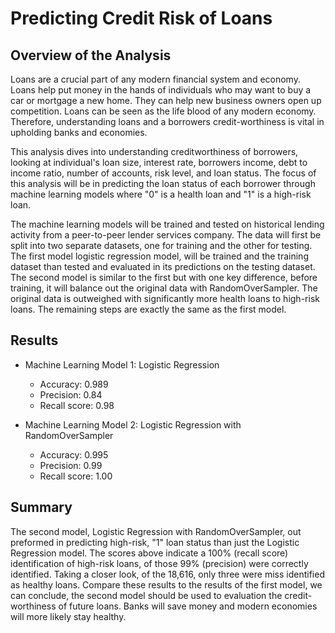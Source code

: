 # Predicting Credit Risk of Loans

## Overview of the Analysis

Loans are a crucial part of any modern financial system and economy. Loans help put money in the hands of individuals who may want to buy a car or mortgage a new home. They can help new business owners open up competition. Loans can be seen as the life blood of any modern economy. Therefore, understanding loans and a borrowers credit-worthiness is vital in upholding banks and economies. 

This analysis dives into understanding creditworthiness of borrowers, looking at individual's loan size, interest rate, borrowers income, debt to income ratio, number of accounts, risk level, and loan status. The focus of this analysis will be in predicting the loan status of each borrower through machine learning models where "0" is a health loan and "1" is a high-risk loan.

The machine learning models will be trained and tested on historical lending activity from a peer-to-peer lender services company. The data will first be split into two separate datasets, one for training and the other for testing. The first model logistic regression model, will be trained and the training dataset than tested and evaluated in its predictions on the testing dataset. The second model is similar to the first but with one key difference, before training, it will balance out the original data with RandomOverSampler. The original data is outweighed with significantly more health loans to high-risk loans. The remaining steps are exactly the same as the first model.


## Results

* Machine Learning Model 1: Logistic Regression
  * Accuracy: 0.989
  * Precision: 0.84
  * Recall score: 0.98


* Machine Learning Model 2: Logistic Regression with RandomOverSampler
  * Accuracy: 0.995
  * Precision: 0.99
  * Recall score: 1.00


## Summary

The second model, Logistic Regression with RandomOverSampler, out preformed in predicting high-risk, "1" loan status than just the Logistic Regression model. The scores above indicate a 100% (recall score) identification of high-risk loans, of those 99% (precision) were correctly identified. Taking a closer look, of the 18,616, only three were miss identified as healthy loans. Compare these results to the results of the first model, we can conclude, the second model should be used to evaluation the credit-worthiness of future loans. Banks will save money and modern economies will more likely stay healthy. 